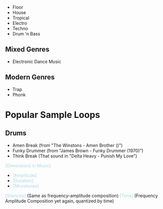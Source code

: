 - Floor
- House
- Tropical
- Electro
- Techno
- Drum 'n Bass
## Mixed Genres
- Electronic Dance Music
## Modern Genres
- Trap
- Phonk

# Popular Sample Loops
## Drums
- Amen Break (from "The Winstons - Amen Brother ()")
- Funky Drummer (from "James Brown - Funky Drummer (1970)")
- Think Break (That sound in "Delta Heavy - Punish My Love")

<span style="color:lightblue">[Dimensions in Music]</span>
- <span style="color:lightblue">[Amplitude]</span>
- <span style="color:lightblue">[Duration]</span>
- <span style="color:lightblue">[Microtones]</span>

<span style="color:lightblue">[Silences]</span> (Same as frequency-amplitude composition)
<span style="color:lightblue">[Tone]</span> (Frequency Amplitude Composition yet again, quantized by time)